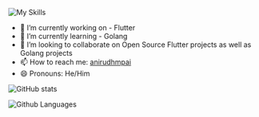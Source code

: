 ![My Skills](https://skillicons.dev/icons?i=flutter,go,dart,java)
- 🔭 I’m currently working on - Flutter
- 🌱 I’m currently learning - Golang
- 👯 I’m looking to collaborate on Open Source Flutter projects as well as Golang projects
- 📫 How to reach me: 
  [anirudhmpai](https://in.linkedin.com/in/anirudhmpai)
- 😄 Pronouns: He/Him

![GitHub stats](https://github-readme-stats.vercel.app/api?username=anirudhmpai&show_icons=true&theme=tokyonight)

![Github Languages](https://github-readme-stats.vercel.app/api/top-langs/?username=anirudhmpai)

<!--
**anirudhmpai/anirudhmpai** is a ✨ _special_ ✨ repository because its `README.md` (this file) appears on your GitHub profile.

Here are some ideas to get you started:

- 🔭 I’m currently working on ...
- 🌱 I’m currently learning ...
- 👯 I’m looking to collaborate on ...
- 🤔 I’m looking for help with ...
- 💬 Ask me about ...
- 📫 How to reach me: ...
- 😄 Pronouns: ...
- ⚡ Fun fact: ...
-->
